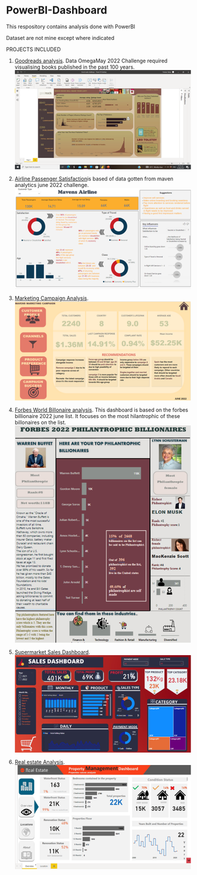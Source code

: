 # PowerBI-Dashboard
 This respository contains analysis done with PowerBI
 
 Dataset are not mine except where indicated


PROJECTS INCLUDED

1. [Goodreads analysis](https://github.com/yfirdaws/PowerBI-Dashboard/tree/main/Good%20reads%20analysis). Data OmegaMay 2022 Challenge required visualising books published in the past 100 years. ![Good reads dashboard](https://github.com/yfirdaws/PowerBI-Dashboard/blob/main/Good%20reads%20analysis/Dashboard.png)

2. [Airline Passenger Satisfaction](https://github.com/yfirdaws/PowerBI-Dashboard/tree/main/Maven%20Airline%20Passenger%20Satisfaction)is based of data gotten from maven analytics june 2022 challenge.
![Airline dashboard](https://github.com/yfirdaws/PowerBI-Dashboard/blob/main/Maven%20Airline%20Passenger%20Satisfaction/Dashboard%20picture.png)
4. [Marketing Campaign Analysis](https://github.com/yfirdaws/PowerBI-Dashboard/tree/main/Mavens%20Marketing%20Campaign%20Analysis). ![Marketing Campaign Dashboard](https://github.com/yfirdaws/PowerBI-Dashboard/blob/main/Mavens%20Marketing%20Campaign%20Analysis/Screen%20shots/Dashboard%20Home.png)
5. [Forbes World Billonaire analysis](https://github.com/yfirdaws/PowerBI-Dashboard/tree/main/Onyx%20Forbes-Worlds-Billionaires-List-2022%20analysis). This dashboard is based on the forbes billionaire 2022 june list. It focuses on the most hilantrophic of these billonaires on the list.![Forbes list Dashboard](https://github.com/yfirdaws/PowerBI-Dashboard/blob/main/Onyx%20Forbes-Worlds-Billionaires-List-2022%20analysis/Dashboard.png)
6. [Supermarket Sales Dashboard](https://github.com/yfirdaws/PowerBI-Dashboard/tree/main/Supermarket%20Sales%20Dashboard). ![Sales Dashboard](https://github.com/yfirdaws/PowerBI-Dashboard/blob/main/Supermarket%20Sales%20Dashboard/Dashboard.png)
7. [Real estate Analysis](https://github.com/yfirdaws/PowerBI-Dashboard/tree/main/real%20estate%20dataset).![Real estate Dashboard](https://github.com/yfirdaws/PowerBI-Dashboard/blob/main/real%20estate%20dataset/Dashboard.png)

